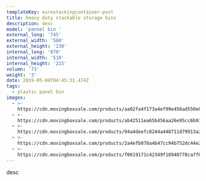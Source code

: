 ```yaml
---
templateKey: eurostackingcontainer-post
title: heavy duty stackable storage bins
description: desc
model: 'pannel bin '
external_long: '745'
external_width: '560'
external_height: '230'
internal_long: '670'
internal_width: '510'
internal_height: '215'
volumn: '73'
weight: '3'
date: 2019-05-04T04:45:31.474Z
tags:
  - plastic panel bin
images:
  - >-
    https://cdn.movingboxsale.com/products/aa02fa4f173a4ef99e456ad550e82186.jpg
  - >-
    https://cdn.movingboxsale.com/products/ab42511ea65b456aa26e95cc6b91f1aa.jpg
  - >-
    https://cdn.movingboxsale.com/products/94a4deefc8244a448711d79913a2e1e3.jpg
  - >-
    https://cdn.movingboxsale.com/products/2a4efb078a4b47cc94b752dc44e2ca64.jpg
  - >-
    https://cdn.movingboxsale.com/products/f0619171c42349f18940778ca7f6b475.jpg
---
```

desc

